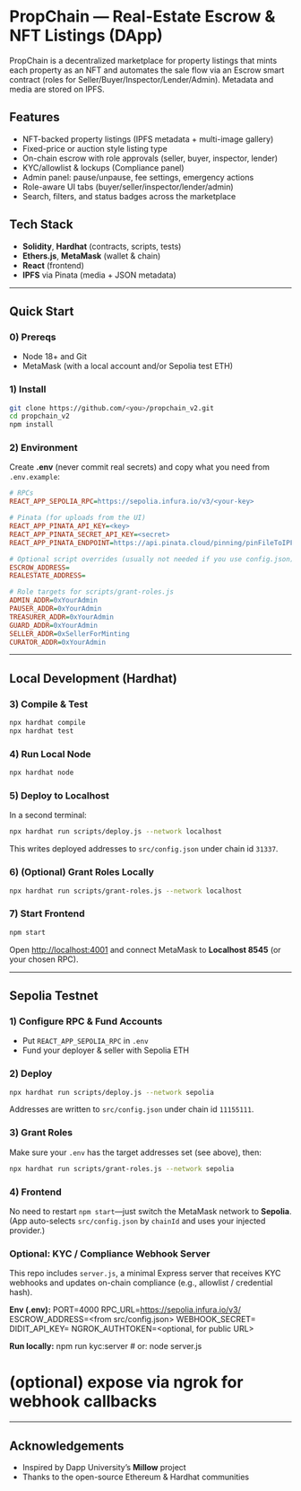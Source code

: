 # PropChain — Real-Estate Escrow & NFT Listings (DApp)

PropChain is a decentralized marketplace for property listings that mints each property as an NFT and automates the sale flow via an Escrow smart contract (roles for Seller/Buyer/Inspector/Lender/Admin). Metadata and media are stored on IPFS.

## Features

* NFT-backed property listings (IPFS metadata + multi-image gallery)
* Fixed-price or auction style listing type
* On-chain escrow with role approvals (seller, buyer, inspector, lender)
* KYC/allowlist & lockups (Compliance panel)
* Admin panel: pause/unpause, fee settings, emergency actions
* Role-aware UI tabs (buyer/seller/inspector/lender/admin)
* Search, filters, and status badges across the marketplace

## Tech Stack

* **Solidity**, **Hardhat** (contracts, scripts, tests)
* **Ethers.js**, **MetaMask** (wallet & chain)
* **React** (frontend)
* **IPFS** via Pinata (media + JSON metadata)

---

## Quick Start

### 0) Prereqs

* Node 18+ and Git
* MetaMask (with a local account and/or Sepolia test ETH)

### 1) Install

```bash
git clone https://github.com/<you>/propchain_v2.git
cd propchain_v2
npm install
```

### 2) Environment

Create **.env** (never commit real secrets) and copy what you need from `.env.example`:

```ini
# RPCs
REACT_APP_SEPOLIA_RPC=https://sepolia.infura.io/v3/<your-key>

# Pinata (for uploads from the UI)
REACT_APP_PINATA_API_KEY=<key>
REACT_APP_PINATA_SECRET_API_KEY=<secret>
REACT_APP_PINATA_ENDPOINT=https://api.pinata.cloud/pinning/pinFileToIPFS

# Optional script overrides (usually not needed if you use config.json)
ESCROW_ADDRESS=
REALESTATE_ADDRESS=

# Role targets for scripts/grant-roles.js
ADMIN_ADDR=0xYourAdmin
PAUSER_ADDR=0xYourAdmin
TREASURER_ADDR=0xYourAdmin
GUARD_ADDR=0xYourAdmin
SELLER_ADDR=0xSellerForMinting
CURATOR_ADDR=0xYourAdmin
```

---

## Local Development (Hardhat)

### 3) Compile & Test

```bash
npx hardhat compile
npx hardhat test
```

### 4) Run Local Node

```bash
npx hardhat node
```

### 5) Deploy to Localhost

In a second terminal:

```bash
npx hardhat run scripts/deploy.js --network localhost
```

This writes deployed addresses to `src/config.json` under chain id `31337`.

### 6) (Optional) Grant Roles Locally

```bash
npx hardhat run scripts/grant-roles.js --network localhost
```

### 7) Start Frontend

```bash
npm start
```

Open [http://localhost:4001](http://localhost:4001) and connect MetaMask to **Localhost 8545** (or your chosen RPC).

---

## Sepolia Testnet

### 1) Configure RPC & Fund Accounts

* Put `REACT_APP_SEPOLIA_RPC` in `.env`
* Fund your deployer & seller with Sepolia ETH

### 2) Deploy

```bash
npx hardhat run scripts/deploy.js --network sepolia
```

Addresses are written to `src/config.json` under chain id `11155111`.

### 3) Grant Roles

Make sure your `.env` has the target addresses set (see above), then:

```bash
npx hardhat run scripts/grant-roles.js --network sepolia
```

### 4) Frontend

No need to restart `npm start`—just switch the MetaMask network to **Sepolia**.
(App auto-selects `src/config.json` by `chainId` and uses your injected provider.)

### Optional: KYC / Compliance Webhook Server

This repo includes `server.js`, a minimal Express server that receives KYC webhooks
and updates on-chain compliance (e.g., allowlist / credential hash).

**Env (.env):**
PORT=4000
RPC_URL=https://sepolia.infura.io/v3/<key>
ESCROW_ADDRESS=<from src/config.json>
WEBHOOK_SECRET=<from KYC provider>
DIDIT_API_KEY=<if you call their API>
NGROK_AUTHTOKEN=<optional, for public URL>

**Run locally:**
npm run kyc:server         # or: node server.js
# (optional) expose via ngrok for webhook callbacks

---

## Acknowledgements

* Inspired by Dapp University’s **Millow** project
* Thanks to the open-source Ethereum & Hardhat communities
